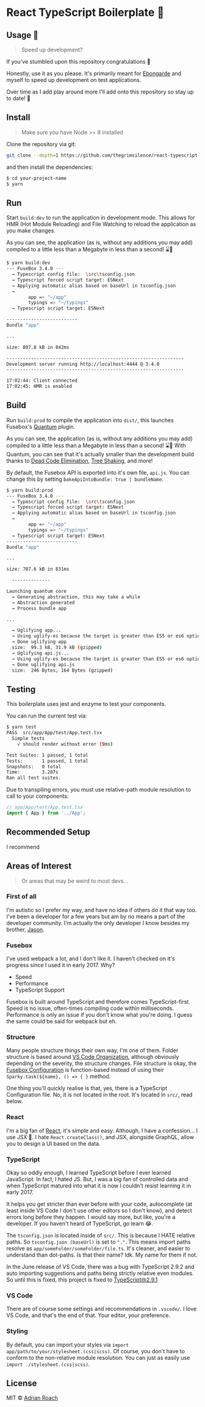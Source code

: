 # React TypeScript Boilerplate 💼

## Usage 🚀

> Speed up development?

If you've stumbled upon this repository congratulations 🎉

Honestly, use it as you please. It's primarily meant for [Ebongarde](https://ebongarde.com) and myself to speed up development on test applications.

Over time as I add play around more I'll add onto this repository
so stay up to date! 🏁

## Install

> Make sure you have Node >= 8 installed

Clone the repository via git:

```bash
git clone --depth=1 https://github.com/thegrimsilence/react-typescript-boilerplate.git your-project-name
```

and then install the dependencies:

```bash
$ cd your-project-name
$ yarn
```

## Run

Start `build:dev` to run the application in development mode. This allows for HMR (Hot Module Reloading) and File Watching to reload the application as you make changes.

As you can see, the application (as is, without any additions you may add) compiled to a little less than a Megabyte in less than a second! ⌛👀

```bash
$ yarn build:dev
--- FuseBox 3.4.0 ---
  → Typescript config file:  \src\tsconfig.json
  → Typescript forced script target: ESNext
  → Applying automatic alias based on baseUrl in tsconfig.json
  →
        app => "~/app"
        typings => "~/typings"
  → Typescript script target: ESNext

--------------------------
Bundle "app"

...

size: 807.8 kB in 842ms

-----------------------------------------------------------------
Development server running http://localhost:4444 @ 3.4.0
-----------------------------------------------------------------

17:02:44: Client connected
17:02:45: HMR is enabled
```

## Build

Run `build:prod` to compile the application into `dist/`, this launches Fusebox's [Quantum](https://fuse-box.org/page/quantum) plugin.

As you can see, the application (as is, without any additions you may add) compiled to a little less than a Megabyte in less than a second! ⌛👀 With Quantum, you can see that it's actually smaller than the development build thanks to [Dead Code Elimination](https://fuse-box.org/page/quantum#dead-code-elimination), [Tree Shaking](https://fuse-box.org/page/quantum#tree-shaking), and more!

By default, the Fusebox API is exported into it's own file, `api.js`. You can change this by setting `bakeApiIntoBundle: true | bundleName`.

```bash
$ yarn build:prod
--- FuseBox 3.4.0 ---
  → Typescript config file:  \src\tsconfig.json
  → Typescript forced script target: ESNext
  → Applying automatic alias based on baseUrl in tsconfig.json
  →
        app => "~/app"
        typings => "~/typings"
  → Typescript script target: ESNext
--------------------------
Bundle "app"

...

size: 787.6 kB in 831ms

  --------------

Launching quantum core
  → Generating abstraction, this may take a while
  → Abstraction generated
  → Process bundle app

...

  → Uglifying app...
  → Using uglify-es because the target is greater than ES5 or es6 option is set
  → Done uglifying app
  size:  99.3 kB, 31.9 kB (gzipped)
  → Uglifying api.js...
  → Using uglify-es because the target is greater than ES5 or es6 option is set
  → Done uglifying api.js
  size:  246 Bytes, 164 Bytes (gzipped)
```

## Testing

This boilerplate uses jest and enzyme to test your components.

You can run the current test via:

```bash
$ yarn test
PASS  src/app/App/test/App.test.tsx
  Simple tests
    √ should render without error (9ms)

Test Suites: 1 passed, 1 total
Tests:       1 passed, 1 total
Snapshots:   0 total
Time:        3.287s
Ran all test suites.
```

Due to transpiling errors, you must use relative-path module resolution to call to your components:

```typescript
// app/App/test/App.test.tsx
import { App } from '../App';
```

## Recommended Setup

I recommend

## Areas of Interest

> Or areas that may be weird to most devs...

### First of all

I'm autistic so I prefer my way, and have no idea if others do it
that way too. I've been a developer for a few years but am by no
means a part of the developer community. I'm actually the only
developer I know besides my brother, [Jason](https://ebongarde.com/company).

### Fusebox

I've used webpack a lot, and I don't like it. I haven't checked
on it's progress since I used it in early 2017. Why?

- Speed
- Performance
- TypeScript Support

Fusebox is built around TypeScript and therefore comes TypeScript-first.
Speed is no issue, often-times compiling code within milliseconds.
Performance is only an issue if you don't know what you're doing.
I guess the same could be said for webpack but eh.

### Structure

Many people structure things their own way, I'm one of them.
Folder structure is based around [VS Code Organization](https://github.com/microsoft/vscode/wiki/code-organization),
although obviously depending on the severity, the structure changes.
File structure is okay, the [Fusebox Configuration](./fuse.ts) is function-based
instead of using their `Sparky.task(${name}, () => { }` method.

One thing you'll quickly realise is that, yes, there is a TypeScript Configuration file. No, it is not located in the root. It's located in `src/`, read below.

### React

I'm a big fan of [React](https://reactjs.org), it's simple and easy.
Although, I have a confession... I use JSX 🙊. I hate `React.createClass()`,
and JSX, alongside GraphQL, allow you to design a UI based on the data.

### TypeScript

Okay so oddly enough, I learned TypeScript before I ever learned JavaScript.
In fact, I hated JS. But, I was a big fan of controlled data and when TypeScript
matured into what it is now I couldn't resist learning it in early 2017.

It helps you get stricter than ever before with your code, autocomplete (at least inside VS Code I don't use other editors so I don't know), and detect errors long before they happen. I would say more, but like, you're a developer. If you haven't heard of TypeScript, go learn 😂.

The `tsconfig.json` is located inside of `src/`. This is because I HATE relative paths.
So `tsconfig.json (baseUrl)` is set to `"."`. This means import paths resolve as
`app/someFolder/someFolder/file.ts`. It's cleaner, and easier to understand than dot-paths.
Is that their name? Idk. My name for them if not.

In the June release of VS Code, there was a bug with TypeScript 2.9.2 and
auto importing suggestions and paths being strictly relative even modules.
So until this is fixed, this project is fixed to TypeScript@2.9.1

### VS Code

There are of course some settings and recommendations in `.vscode/`. I love
VS Code, and that's the end of that. Your editor, your preference.

### Styling

By default, you can import your styles via `import app/path/to/your/stylesheet.(css|scss)`.
Of course, you don't have to conform to the non-relative module resolution. You can just as easily use `import ./stylesheet.(css|scss)`.

## License

MIT © [Adrian Roach](https://github.com/thegrimsilence)
